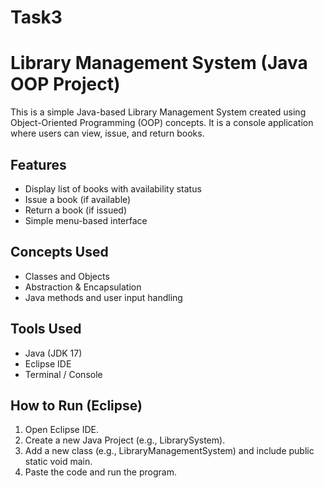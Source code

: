 # Task3
# Library Management System (Java OOP Project)

This is a simple Java-based Library Management System created using Object-Oriented Programming (OOP) concepts. It is a console application where users can view, issue, and return books.

## Features

- Display list of books with availability status  
- Issue a book (if available)  
- Return a book (if issued)  
- Simple menu-based interface  

## Concepts Used

- Classes and Objects  
- Abstraction & Encapsulation  
- Java methods and user input handling
  
## Tools Used

- Java (JDK 17)  
- Eclipse IDE  
- Terminal / Console  

## How to Run (Eclipse)

1. Open Eclipse IDE.  
2. Create a new Java Project (e.g., LibrarySystem).  
3. Add a new class (e.g., LibraryManagementSystem) and include public static void main.  
4. Paste the code and run the program.  
